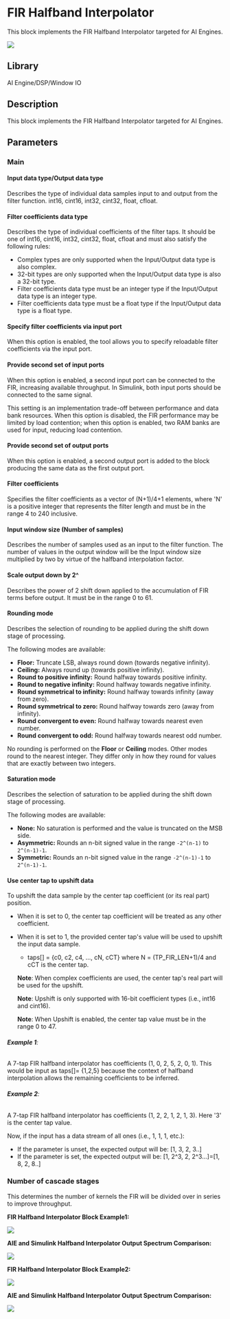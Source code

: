 # FIR Halfband Interpolator
This block implements the FIR Halfband Interpolator targeted for AI Engines.
  
![](./Images/block.png)  

## Library

AI Engine/DSP/Window IO

## Description

This block implements the FIR Halfband Interpolator targeted for AI
Engines.

## Parameters

### Main  
#### Input data type/Output data type  
Describes the type of individual data samples input to and output from
the filter function. int16, cint16, int32, cint32, float, cfloat.

#### Filter coefficients data type  
Describes the type of individual coefficients of the filter taps. It
should be one of int16, cint16, int32, cint32, float, cfloat and must
also satisfy the following rules:

  - Complex types are only supported when the Input/Output data type is
  also complex.
  - 32-bit types are only supported when the Input/Output data type is
  also a 32-bit type.
  - Filter coefficients data type must be an integer type if the
  Input/Output data type is an integer type.
  - Filter coefficients data type must be a float type if the Input/Output
  data type is a float type.

#### Specify filter coefficients via input port  
When this option is enabled, the tool allows you to specify reloadable
filter coefficients via the input port.

#### Provide second set of input ports
When this option is enabled, a second input port can be connected to the FIR, increasing available throughput. In Simulink, both input ports should be connected to the same signal.

This setting is an implementation trade-off between performance and data bank resources. When this option is disabled, the FIR performance may be limited by load contention; when this option is enabled, two RAM banks are used for input, reducing load contention.

#### Provide second set of output ports
When this option is enabled, a second output port is added to the block producing the same data as the first output port.

#### Filter coefficients  
Specifies the filter coefficients as a vector of (N+1)/4+1 elements,
where 'N' is a positive integer that represents the filter length and
must be in the range 4 to 240 inclusive.

#### Input window size (Number of samples)  
Describes the number of samples used as an input to the filter function.
The number of values in the output window will be the Input window size
multiplied by two by virtue of the halfband interpolation factor.

#### Scale output down by 2^  
Describes the power of 2 shift down applied to the accumulation of FIR
terms before output. It must be in the range 0 to 61.

#### Rounding mode

Describes the selection of rounding to be applied during the shift down stage of processing.

The following modes are available:
* **Floor:** Truncate LSB, always round down (towards negative infinity).
* **Ceiling:** Always round up (towards positive infinity).
* **Round to positive infinity:** Round halfway towards positive infinity.
* **Round to negative infinity:** Round halfway towards negative infinity.
* **Round symmetrical to infinity:** Round halfway towards infinity (away from zero).
* **Round symmetrical to zero:** Round halfway towards zero (away from infinity).
* **Round convergent to even:** Round halfway towards nearest even number.
* **Round convergent to odd:** Round halfway towards nearest odd number.

No rounding is performed on the **Floor** or **Ceiling** modes. Other modes round to the nearest integer. They differ only in how they round for values that are exactly between two integers.

#### Saturation mode

Describes the selection of saturation to be applied during the shift down stage of processing.

The following modes are available:
* **None:** No saturation is performed and the value is truncated on the MSB side.
* **Asymmetric:** Rounds an n-bit signed value in the range `-2^(n-1)` to `2^(n-1)-1`.
* **Symmetric:** Rounds an n-bit signed value in the range `-2^(n-1)-1` to `2^(n-1)-1`.

#### Use center tap to upshift data  
To upshift the data sample by the center tap coefficient (or its real
part) position.

  - When it is set to 0, the center tap coefficient will be treated as any
  other coefficient.
  - When it is set to 1, the provided center tap's value will be used to
  upshift the input data sample.
    - taps\[\] = {c0, c2, c4, ..., cN, cCT} where N = (TP_FIR_LEN+1)/4 and
    cCT is the center tap.
    
    **Note**: When complex coefficients are used, the center tap's real part
    will be used for the upshift.

    **Note**: Upshift is only supported with 16-bit coefficient types (i.e.,
    int16 and cint16).

    **Note**: When Upshift is enabled, the center tap value must be in the
    range 0 to 47.

###### **Example 1**:
A 7-tap FIR halfband interpolator has coefficients (1, 0, 2, 5, 2, 0,
1). This would be input as taps[]= {1,2,5} because the context of
halfband interpolation allows the remaining coefficients to be inferred.

###### **Example 2**:
A 7-tap FIR halfband interpolator has coefficients (1, 2, 2, 1, 2, 1,
3). Here '3' is the center tap value.

Now, if the input has a data stream of all ones (i.e., 1, 1, 1, etc.):
- If the parameter is unset, the expected output will be: \[1, 3, 2,
  3..\]
- If the parameter is set, the expected output will be: \[1, 2^3, 2,
  2^3...\]=\[1, 8, 2, 8..\]

### Number of cascade stages  
This determines the number of kernels the FIR will be divided over in series to improve throughput.

**FIR Halfband Interpolator Block Example1:**

![](./Images/HalfBand_Interpolator_Ex1.png)

**AIE and Simulink Halfband Interpolator Output Spectrum Comparison:**

![](./Images/AIE_Simulink_HBInterpolator_Comparison.png)


**FIR Halfband Interpolator Block Example2:**

![](./Images/HalfBand_Interpolator_Ex2.png)

**AIE and Simulink Halfband Interpolator Output Spectrum Comparison:**

![](./Images/AIE_Simulink_HBInterpolator_Comparison_Ex2.png)